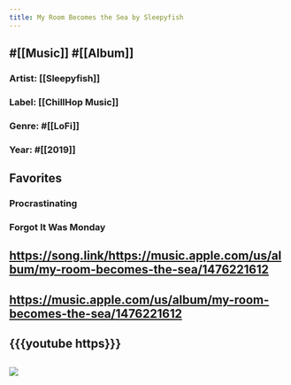 ```yaml
---
title: My Room Becomes the Sea by Sleepyfish
---
```


## #[[Music]] #[[Album]]
### Artist: [[Sleepyfish]]

### Label: [[ChillHop Music]]

### Genre: #[[LoFi]]

### Year: #[[2019]]

## Favorites
### Procrastinating

### Forgot It Was Monday

## https://song.link/https://music.apple.com/us/album/my-room-becomes-the-sea/1476221612

## https://music.apple.com/us/album/my-room-becomes-the-sea/1476221612

## {{{youtube https}}}

## ![](https://external-content.duckduckgo.com/iu/?u=https%3A%2F%2Ff4.bcbits.com%2Fimg%2Fa0082988184_16.jpg&f=1&nofb=1)

## 
